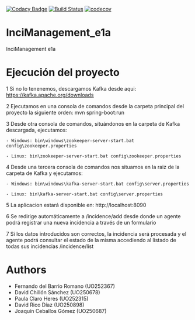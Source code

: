 [![Codacy Badge](https://api.codacy.com/project/badge/Grade/0a046654f6854ebe8d1c43214f72337a)](https://www.codacy.com/app/jelabra/InciManager_e1a?utm_source=github.com&amp;utm_medium=referral&amp;utm_content=Arquisoft/InciManager_e1a&amp;utm_campaign=Badge_Grade)
[![Build Status](https://travis-ci.org/Arquisoft/InciManager_e1a.svg?branch=master)](https://travis-ci.org/Arquisoft/InciManager_e1a)
[![codecov](https://codecov.io/gh/Arquisoft/InciManager_e1a/branch/master/graph/badge.svg)](https://codecov.io/gh/Arquisoft/InciManager_e1a)


# InciManagement_e1a
InciManagement e1a

# Ejecución del proyecto 
1 Si no lo tenenemos, descargamos Kafka desde aqui: https://kafka.apache.org/downloads

2 Ejecutamos en una consola de comandos desde la carpeta principal del proyecto la siguiente orden:  mvn spring-boot:run

3 Desde otra consola de comandos, situándonos en la carpeta de Kafka descargada, ejecutamos:
    
    - Windows: bin\windows\zookeeper-server-start.bat config\zookeeper.properties
    
    - Linux: bin\zookeeper-server-start.bat config\zookeeper.properties
    
4 Desde una tercera consola de comandos nos situamos en la raiz de la carpeta de Kafka y ejecutamos:
    
    - Windows: bin\windows\kafka-server-start.bat config\server.properties
    
    - Linux: bin\kafka-server-start.bat config\server.properties
    
5 La aplicacion estará disponible en: http://localhost:8090

6 Se redirige automáticamente a /incidence/add desde donde un agente podrá registrar una nueva incidencia a través de un formulario

7 Si los datos introducidos son correctos, la incidencia será procesada y el agente podrá consultar el estado de la misma accediendo al listado de todas sus incidencias /incidence/list

# Authors

- Fernando del Barrio Romano (UO252367)
- David Chillón Sánchez (UO250678)
- Paula Claro Heres (UO252315)
- David Rico Díaz (UO250898)
- Joaquín Ceballos Gómez (UO250687)
